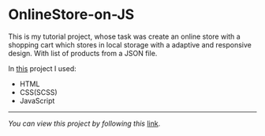 # OnlineStore-on-JS

This is my tutorial project, whose task was create an online store with a shopping cart which stores in local storage with a adaptive and responsive design.
With list of products from a JSON file.  

In [this](https://tabachenkod.github.io/OnlineStore-on-JS/) project I used:  
* HTML
* CSS(SCSS)
* JavaScript
---
_You can view this project by following this_ [link](https://tabachenkod.github.io/OnlineStore-on-JS/).

